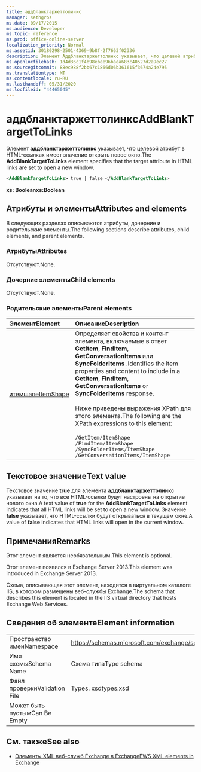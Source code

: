 ```yaml
---
title: аддбланктаржеттолинкс
manager: sethgros
ms.date: 09/17/2015
ms.audience: Developer
ms.topic: reference
ms.prod: office-online-server
localization_priority: Normal
ms.assetid: 30180298-2501-4369-9b8f-2f7663f02336
description: Элемент Аддбланктаржеттолинкс указывает, что целевой атрибут в HTML-ссылках имеет значение открыть новое окно.
ms.openlocfilehash: 1d4d36c1f4b98ebee96baea683c40527d2a9ec27
ms.sourcegitcommit: 88ec988f2bb67c1866d06b361615f3674a24e795
ms.translationtype: MT
ms.contentlocale: ru-RU
ms.lasthandoff: 05/31/2020
ms.locfileid: "44465045"
---
```

# <a name="addblanktargettolinks"></a><span data-ttu-id="1859f-103">аддбланктаржеттолинкс</span><span class="sxs-lookup"><span data-stu-id="1859f-103">AddBlankTargetToLinks</span></span>

<span data-ttu-id="1859f-104">Элемент **аддбланктаржеттолинкс** указывает, что целевой атрибут в HTML-ссылках имеет значение открыть новое окно.</span><span class="sxs-lookup"><span data-stu-id="1859f-104">The **AddBlankTargetToLinks** element specifies that the target attribute in HTML links are set to open a new window.</span></span> 
  
```XML
<AddBlankTargetToLinks> true | false </AddBlankTargetToLinks>
```

<span data-ttu-id="1859f-105">**xs: Boolean**</span><span class="sxs-lookup"><span data-stu-id="1859f-105">**xs:Boolean**</span></span>

## <a name="attributes-and-elements"></a><span data-ttu-id="1859f-106">Атрибуты и элементы</span><span class="sxs-lookup"><span data-stu-id="1859f-106">Attributes and elements</span></span>

<span data-ttu-id="1859f-107">В следующих разделах описываются атрибуты, дочерние и родительские элементы.</span><span class="sxs-lookup"><span data-stu-id="1859f-107">The following sections describe attributes, child elements, and parent elements.</span></span>
  
### <a name="attributes"></a><span data-ttu-id="1859f-108">Атрибуты</span><span class="sxs-lookup"><span data-stu-id="1859f-108">Attributes</span></span>

<span data-ttu-id="1859f-109">Отсутствуют.</span><span class="sxs-lookup"><span data-stu-id="1859f-109">None.</span></span>
  
### <a name="child-elements"></a><span data-ttu-id="1859f-110">Дочерние элементы</span><span class="sxs-lookup"><span data-stu-id="1859f-110">Child elements</span></span>

<span data-ttu-id="1859f-111">Отсутствуют.</span><span class="sxs-lookup"><span data-stu-id="1859f-111">None.</span></span>
  
### <a name="parent-elements"></a><span data-ttu-id="1859f-112">Родительские элементы</span><span class="sxs-lookup"><span data-stu-id="1859f-112">Parent elements</span></span>

|<span data-ttu-id="1859f-113">**Элемент**</span><span class="sxs-lookup"><span data-stu-id="1859f-113">**Element**</span></span>|<span data-ttu-id="1859f-114">**Описание**</span><span class="sxs-lookup"><span data-stu-id="1859f-114">**Description**</span></span>|
|:-----|:-----|
|[<span data-ttu-id="1859f-115">итемшапе</span><span class="sxs-lookup"><span data-stu-id="1859f-115">ItemShape</span></span>](itemshape.md) <br/> | <span data-ttu-id="1859f-116">Определяет свойства и контент элемента, включаемые в ответ **GetItem**, **FindItem**, **GetConversationItems** или **SyncFolderItems** .</span><span class="sxs-lookup"><span data-stu-id="1859f-116">Identifies the item properties and content to include in a **GetItem**, **FindItem**, **GetConversationItems** or **SyncFolderItems** response.</span></span><br/><br/>  <span data-ttu-id="1859f-117">Ниже приведены выражения XPath для этого элемента.</span><span class="sxs-lookup"><span data-stu-id="1859f-117">The following are the XPath expressions to this element:</span></span><br/><br/>  `/GetItem/ItemShape` <br/>  `/FindItem/ItemShape` <br/>  `/SyncFolderItems/ItemShape` <br/>  `/GetConversationItems/ItemShape` <br/> |
   
## <a name="text-value"></a><span data-ttu-id="1859f-118">Текстовое значение</span><span class="sxs-lookup"><span data-stu-id="1859f-118">Text value</span></span>

<span data-ttu-id="1859f-119">Текстовое значение **true** для элемента **аддбланктаржеттолинкс** указывает на то, что все HTML-ссылки будут настроены на открытие нового окна.</span><span class="sxs-lookup"><span data-stu-id="1859f-119">A text value of **true** for the **AddBlankTargetToLinks** element indicates that all HTML links will be set to open a new window.</span></span> <span data-ttu-id="1859f-120">Значение **false** указывает, что HTML-ссылки будут открываться в текущем окне.</span><span class="sxs-lookup"><span data-stu-id="1859f-120">A value of **false** indicates that HTML links will open in the current window.</span></span> 
  
## <a name="remarks"></a><span data-ttu-id="1859f-121">Примечания</span><span class="sxs-lookup"><span data-stu-id="1859f-121">Remarks</span></span>

<span data-ttu-id="1859f-122">Этот элемент является необязательным.</span><span class="sxs-lookup"><span data-stu-id="1859f-122">This element is optional.</span></span>
  
<span data-ttu-id="1859f-123">Этот элемент появился в Exchange Server 2013.</span><span class="sxs-lookup"><span data-stu-id="1859f-123">This element was introduced in Exchange Server 2013.</span></span>
  
<span data-ttu-id="1859f-124">Схема, описывающая этот элемент, находится в виртуальном каталоге IIS, в котором размещены веб-службы Exchange.</span><span class="sxs-lookup"><span data-stu-id="1859f-124">The schema that describes this element is located in the IIS virtual directory that hosts Exchange Web Services.</span></span>
  
## <a name="element-information"></a><span data-ttu-id="1859f-125">Сведения об элементе</span><span class="sxs-lookup"><span data-stu-id="1859f-125">Element information</span></span>

|||
|:-----|:-----|
|<span data-ttu-id="1859f-126">Пространство имен</span><span class="sxs-lookup"><span data-stu-id="1859f-126">Namespace</span></span>  <br/> |https://schemas.microsoft.com/exchange/services/2006/types  <br/> |
|<span data-ttu-id="1859f-127">Имя схемы</span><span class="sxs-lookup"><span data-stu-id="1859f-127">Schema Name</span></span>  <br/> |<span data-ttu-id="1859f-128">Схема типа</span><span class="sxs-lookup"><span data-stu-id="1859f-128">Type schema</span></span>  <br/> |
|<span data-ttu-id="1859f-129">Файл проверки</span><span class="sxs-lookup"><span data-stu-id="1859f-129">Validation File</span></span>  <br/> |<span data-ttu-id="1859f-130">Types. xsd</span><span class="sxs-lookup"><span data-stu-id="1859f-130">types.xsd</span></span>  <br/> |
|<span data-ttu-id="1859f-131">Может быть пустым</span><span class="sxs-lookup"><span data-stu-id="1859f-131">Can Be Empty</span></span>  <br/> ||
   
## <a name="see-also"></a><span data-ttu-id="1859f-132">См. также</span><span class="sxs-lookup"><span data-stu-id="1859f-132">See also</span></span>

- [<span data-ttu-id="1859f-133">Элементы XML веб-служб Exchange в Exchange</span><span class="sxs-lookup"><span data-stu-id="1859f-133">EWS XML elements in Exchange</span></span>](ews-xml-elements-in-exchange.md)

